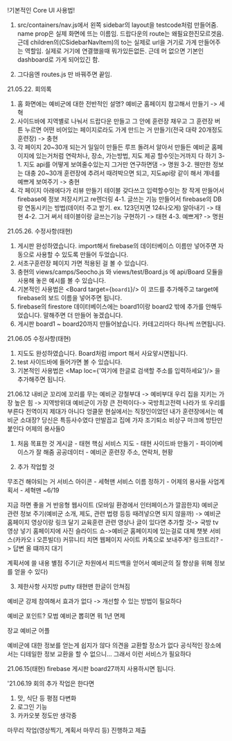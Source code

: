 !기본적인 Core UI 사용법!
1. src/containers/nav.js에서 왼쪽 sidebar의 layout을 testcode처럼 만들어줌.
name prop은 실제 화면에 뜨는 이름임. 드랍다운의 route는 왜필요한진모르겟음.
근데 children의(CSidebarNavItem)의 to는 실제로 url을 거기로 가게 만들어주는 역할임. 실제로 거기에 연결했을때 뭐가있든없든.
근데 머 없으면 기본인 dashboard로 가게 되어있긴 함.

2. 그다음엔 routes.js 만 바꿔주면 끝임.

21.05.22. 회의록
1. 홈 화면에는 예비군에 대한 전반적인 설명? 예비군 홈페이지 참고해서 만들기 -> 세혁
2. 사이드바에 지역별로 나눠서 드랍다운 만들고 그 안에 훈련장 채우고 그 훈련장 버튼 누르면 어떤 비어있는 페이지로라도 가게 만드는 거 만들기(전국 대략 20개정도 훈련장) -> 충현
3. 각 페이지 20~30개 되는거 일일이 만들든 루프 돌려서 알아서 만들든 예비군 홈페이지에 있는거처럼 연락처나, 장소, 가는방법, 지도 제공 할수잇는거까지 다 하기
  3-1. 지도 api를 어떻게 보여줄수있는지 그거만 연구하면댐 -> 명원
  3-2. 웬만한 정보는 대충 20~30개 훈련장에 추려서 때려박으면 되고, 지도api랑 같이 해서 걔네를 예쁘게 보여주기 -> 충현
4. 각 페이지 아래에다가 리뷰 만들기 테이블 갖다쓰고 입력할수잇는 창 작게 만들어서 firebase에 정보 저장시키고 re렌더링
  4-1. 글쓰는 기능 만들어서 firebase의 DB랑 연동시키는 방법(데이터 주고 받기. ex. 123던지면 124나오게) 알아내기 -> 태현
  4-2. 그거 써서 테이블이랑 글쓰는기능 구현하기 -> 태현
  4-3. 예쁘게? -> 명원
  
21.05.26. 수정사항(태현)
1. 게시판 완성하였습니다. import해서 firebase의 데이터베이스 이름만 넣어주면 자동으로 사용할 수 있도록 만들어 두었습니다.
2. 서초구훈련장 페이지 가면 적용된 걸 볼 수 있습니다.
3. 충현의 views/camps/Seocho.js 와 views/test/Board.js 에 api/Board 모듈을 사용해 놓은 예시를 볼 수 있습니다.
4. 기본적인 사용법은 <Board target={`board1`}/> 이 코드를 추가해주고 target에 firebase의 보드 이름을 넣어주면 됩니다.
5. firebase의 firestore 데이터베이스에는 board1이랑 board2 밖에 추가를 안해두었습니다. 말해주면 더 만들어 놓겠습니다.
6. 게시판 board1 ~ board20까지 만들어놨습니다. 카테고리마다 하나씩 쓰면됩니다.

21.06.05 수정사항(태현)
1. 지도도 완성하였습니다. Board처럼 import 해서 사요앟시면됩니다.
2. test 사이드바에 들어가면 볼 수 있습니다.
3. 기본적인 사용법은 <Map loc={'여기에 한글로 검색할 주소를 입력하세요'}/> 을 추가해주면 됩니다.

21.06.12
내비군
꼬리에 꼬리를 무는 예비군
강철부대 -> 예비부대
우리 집을 지키는 가장 높은 힘 -> 지역방위대
예비군이 가장 큰 전력이다-> 국방최고전력
나라가 또 우리를 부른다
전역이지 제대가 아니다
엉클문
현실에서는 직장인이었던 내가 훈련장에서는 예비군 소대장?
당신은 특등사수였다
만발꼽고 집에 가자
조기퇴소 비상구 마크에 방탄만 붙인다
어제의 용사들0

1. 처음 목표한 것
게시글 - 태현 핵심 서비스
지도 - 태현
사이드바 만들기 - 파이어베이스가 잘 해줌
공공데이터 - 예비군 훈련장 주소, 연락처, 현황


2. 추가 작업할 것


무조건 해야되는 거
	서비스 아이콘 - 세혁맨
	서비스 이름 정하기 - 어제의 용사들
	사업계획서 - 세혁맨 ~6/19

지금 하면 좋을 거
	반응형 웹사이트 (모바일 환경에서 인터페이스가 깔끔한지)
	예비군 관련 정보 주기(예비군 소개, 제도, 관련 법령 등등 때려넣으면 되지 않을까) -> 예비군 홈페이지 영상이랑 링크 달기
	교육훈련 관련 영상나 글이 있다면 추가할 것-> 국방 tv 영상 넣기
	홈페이지에 사진 슬라이드 쇼->예비군 홈페이지에 있는걸로 대체
	챗봇 서비스(카카오 i 오픈빌더) 커뮤니티 치면 웹페이지 사이트 카톡으로 보내주게? 링크트리? -> 답변 올 떄까지 대기

계획서에 쓸 내용
	별점 주기(군 차원에서 피드백을 얻어서 예비군의 질 향상을 위해 정보를 얻을 수 있다)


3. 제한사항
사지방 putty
태현맨 한글이 안쳐짐


예비군 강제 참여해서 효과가 없다  -> 개선할 수 있는 방법이 필요하다


예비군 포인트? 모범 예비군 뽑히면 뭐 1년 면제

장교 예비군 어플


예비군에 대한 정보를 얻는게 쉽지가 않다
의견을 교환할 장소가 없다
공식적인 장소에서는 디테일한 정보 교환을 할 수 없으니...
그래서 이런 서비스가 필요하다

21.06.15(태현)
firebase 게시판 board27까지 사용하시면 됩니다.

'21.06.19 회의
추가 작업은 한다면
1. 맛, 식단 등 평점 다변화
2. 로그인 기능
3. 카카오봇
정도만 생각중

마무리 작업(영상찍기, 계획서 마무리 등) 진행하고 제출 













